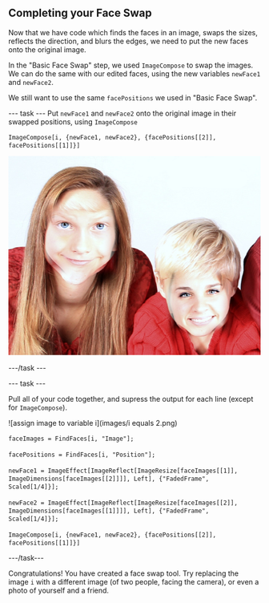 ## Completing your Face Swap

Now that we have code which finds the faces in an image, swaps the sizes, reflects the direction, and blurs the edges, we need to put the new faces onto the original image.

In the "Basic Face Swap" step, we used `ImageCompose` to swap the images. We can do the same with our edited faces, using the new variables `newFace1` and `newFace2`.

We still want to use the same `facePositions` we used in "Basic Face Swap".

--- task ---
Put `newFace1` and `newFace2` onto the original image in their swapped positions, using `ImageCompose`

```
ImageCompose[i, {newFace1, newFace2}, {facePositions[[2]], facePositions[[1]]}]
```
![Complete project](images/Complete2.png)

---/task ---

--- task ---

Pull all of your code together, and supress the output for each line (except for `ImageCompose`).

![assign image to variable i](images/i equals 2.png)
```
faceImages = FindFaces[i, "Image"];

facePositions = FindFaces[i, "Position"];

newFace1 = ImageEffect[ImageReflect[ImageResize[faceImages[[1]], ImageDimensions[faceImages[[2]]]], Left], {"FadedFrame", Scaled[1/4]}];

newFace2 = ImageEffect[ImageReflect[ImageResize[faceImages[[2]], ImageDimensions[faceImages[[1]]]], Left], {"FadedFrame", Scaled[1/4]}];

ImageCompose[i, {newFace1, newFace2}, {facePositions[[2]], facePositions[[1]]}]
  ```

---/task---


Congratulations! You have created a face swap tool. Try replacing the image `i` with a different image (of two people, facing the camera), or even a photo of yourself and a friend.



